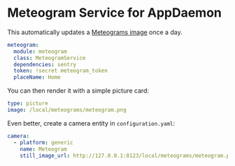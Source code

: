 # Meteogram Service for AppDaemon

This automatically updates a [Meteograms image](https://meteograms.com) once a day.

```yaml
meteogram:
  module: meteogram
  class: MeteogramService
  dependencies: sentry
  token: !secret meteogram_token
  placeName: Home
```

You can then render it with a simple picture card:

```yaml
type: picture
image: /local/meteograms/meteogram.png
```

Even better, create a camera entity in `configuration.yaml`:

```yaml
camera:
  - platform: generic
    name: Meteogram
    still_image_url: http://127.0.0.1:8123/local/meteograms/meteogram.png
```
